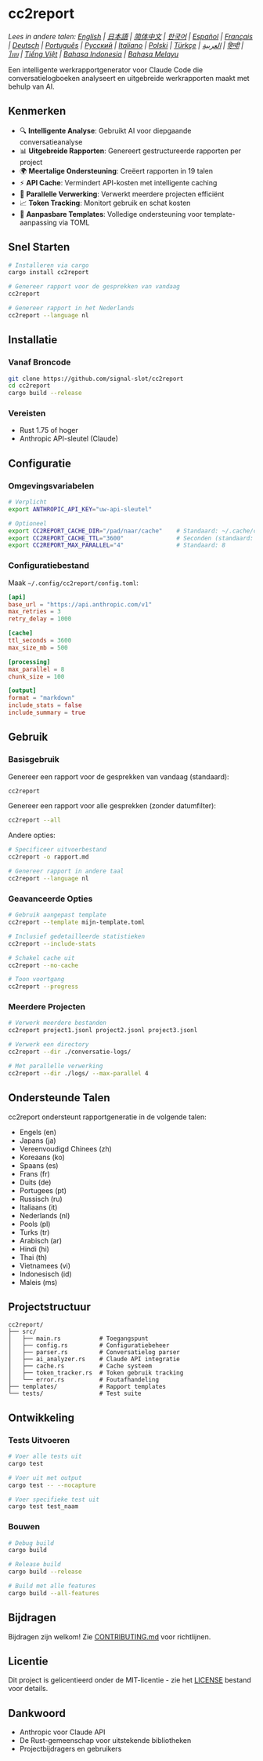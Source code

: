 # cc2report

*Lees in andere talen: [English](README.md) | [日本語](README-ja.md) | [简体中文](README-zh.md) | [한국어](README-ko.md) | [Español](README-es.md) | [Français](README-fr.md) | [Deutsch](README-de.md) | [Português](README-pt.md) | [Русский](README-ru.md) | [Italiano](README-it.md) | [Polski](README-pl.md) | [Türkçe](README-tr.md) | [العربية](README-ar.md) | [हिन्दी](README-hi.md) | [ไทย](README-th.md) | [Tiếng Việt](README-vi.md) | [Bahasa Indonesia](README-id.md) | [Bahasa Melayu](README-ms.md)*

Een intelligente werkrapportgenerator voor Claude Code die conversatielogboeken analyseert en uitgebreide werkrapporten maakt met behulp van AI.

## Kenmerken

- 🔍 **Intelligente Analyse**: Gebruikt AI voor diepgaande conversatieanalyse
- 📊 **Uitgebreide Rapporten**: Genereert gestructureerde rapporten per project
- 🌍 **Meertalige Ondersteuning**: Creëert rapporten in 19 talen
- ⚡ **API Cache**: Vermindert API-kosten met intelligente caching
- 🔄 **Parallelle Verwerking**: Verwerkt meerdere projecten efficiënt
- 📈 **Token Tracking**: Monitort gebruik en schat kosten
- 🎨 **Aanpasbare Templates**: Volledige ondersteuning voor template-aanpassing via TOML

## Snel Starten

```bash
# Installeren via cargo
cargo install cc2report

# Genereer rapport voor de gesprekken van vandaag
cc2report

# Genereer rapport in het Nederlands
cc2report --language nl
```

## Installatie

### Vanaf Broncode

```bash
git clone https://github.com/signal-slot/cc2report
cd cc2report
cargo build --release
```

### Vereisten

- Rust 1.75 of hoger
- Anthropic API-sleutel (Claude)

## Configuratie

### Omgevingsvariabelen

```bash
# Verplicht
export ANTHROPIC_API_KEY="uw-api-sleutel"

# Optioneel
export CC2REPORT_CACHE_DIR="/pad/naar/cache"    # Standaard: ~/.cache/cc2report
export CC2REPORT_CACHE_TTL="3600"               # Seconden (standaard: 1 uur)
export CC2REPORT_MAX_PARALLEL="4"               # Standaard: 8
```

### Configuratiebestand

Maak `~/.config/cc2report/config.toml`:

```toml
[api]
base_url = "https://api.anthropic.com/v1"
max_retries = 3
retry_delay = 1000

[cache]
ttl_seconds = 3600
max_size_mb = 500

[processing]
max_parallel = 8
chunk_size = 100

[output]
format = "markdown"
include_stats = false
include_summary = true
```

## Gebruik

### Basisgebruik

Genereer een rapport voor de gesprekken van vandaag (standaard):

```bash
cc2report
```

Genereer een rapport voor alle gesprekken (zonder datumfilter):

```bash
cc2report --all
```

Andere opties:

```bash
# Specificeer uitvoerbestand
cc2report -o rapport.md

# Genereer rapport in andere taal
cc2report --language nl
```

### Geavanceerde Opties

```bash
# Gebruik aangepast template
cc2report --template mijn-template.toml

# Inclusief gedetailleerde statistieken
cc2report --include-stats

# Schakel cache uit
cc2report --no-cache

# Toon voortgang
cc2report --progress
```

### Meerdere Projecten

```bash
# Verwerk meerdere bestanden
cc2report project1.jsonl project2.jsonl project3.jsonl

# Verwerk een directory
cc2report --dir ./conversatie-logs/

# Met parallelle verwerking
cc2report --dir ./logs/ --max-parallel 4
```

## Ondersteunde Talen

cc2report ondersteunt rapportgeneratie in de volgende talen:
- Engels (en)
- Japans (ja)
- Vereenvoudigd Chinees (zh)
- Koreaans (ko)
- Spaans (es)
- Frans (fr)
- Duits (de)
- Portugees (pt)
- Russisch (ru)
- Italiaans (it)
- Nederlands (nl)
- Pools (pl)
- Turks (tr)
- Arabisch (ar)
- Hindi (hi)
- Thai (th)
- Vietnamees (vi)
- Indonesisch (id)
- Maleis (ms)

## Projectstructuur

```
cc2report/
├── src/
│   ├── main.rs           # Toegangspunt
│   ├── config.rs         # Configuratiebeheer
│   ├── parser.rs         # Conversatielog parser
│   ├── ai_analyzer.rs    # Claude API integratie
│   ├── cache.rs          # Cache systeem
│   ├── token_tracker.rs  # Token gebruik tracking
│   └── error.rs          # Foutafhandeling
├── templates/            # Rapport templates
└── tests/                # Test suite
```

## Ontwikkeling

### Tests Uitvoeren

```bash
# Voer alle tests uit
cargo test

# Voer uit met output
cargo test -- --nocapture

# Voer specifieke test uit
cargo test test_naam
```

### Bouwen

```bash
# Debug build
cargo build

# Release build
cargo build --release

# Build met alle features
cargo build --all-features
```

## Bijdragen

Bijdragen zijn welkom! Zie [CONTRIBUTING.md](CONTRIBUTING.md) voor richtlijnen.

## Licentie

Dit project is gelicentieerd onder de MIT-licentie - zie het [LICENSE](LICENSE) bestand voor details.

## Dankwoord

- Anthropic voor Claude API
- De Rust-gemeenschap voor uitstekende bibliotheken
- Projectbijdragers en gebruikers

